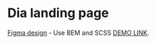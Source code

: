 # Dia landing page
[Figma design](https://www.figma.com/file/vhfzZ7SqWGkMGd5iCDdBCy/Dia-New?node-id=0%3A1) - Use BEM and SCSS
[DEMO LINK](https://kussmich.github.io/layout_dia/).
